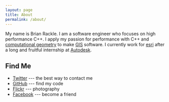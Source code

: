 ```yaml
---
layout: page
title: About
permalink: /about/
---
```


My name is Brian Rackle. I am a software engineer who focuses on high performance C++. I apply my passion for performance with C++ and [computational geometry][cg] to make [GIS][gis] software. I currently work for [esri][esri] after a long and fruitful internship at [Autodesk][autodesk]. 

Find Me
-------
 - [Twitter][twitter] --- the best way to contact me
 - [GitHub][github] --- find my code
 - [Flickr][flickr] --- photography
 - [Facebook][facebook] --- become a friend

[cg]: http://en.wikipedia.org/wiki/Computational_geometry
[gis]: http://en.wikipedia.org/wiki/Geographic_information_system
[esri]: http://www.esri.com/
[autodesk]: http://www.autodesk.com/
[twitter]: https://twitter.com/brianrackle
[github]: https://github.com/brianrackle
[flickr]: https://www.flickr.com/photos/rackle/
[facebook]: https://www.facebook.com/rackle